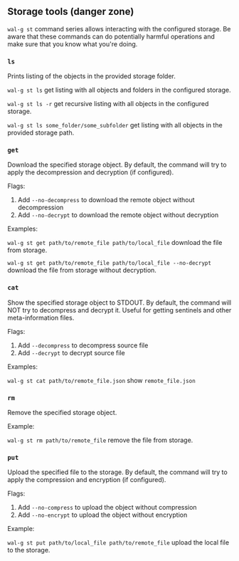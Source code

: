 ## Storage tools (danger zone)
`wal-g st` command series allows interacting with the configured storage. Be aware that these commands can do potentially harmful operations and make sure that you know what you're doing.

### ``ls``
Prints listing of the objects in the provided storage folder.

``wal-g st ls`` get listing with all objects and folders in the configured storage.

``wal-g st ls -r`` get recursive listing with all objects in the configured storage.

``wal-g st ls some_folder/some_subfolder`` get listing with all objects in the provided storage path.

### ``get``
Download the specified storage object. By default, the command will try to apply the decompression and decryption (if configured).

Flags:
1. Add `--no-decompress` to download the remote object without decompression
2. Add `--no-decrypt` to download the remote object without decryption

Examples:

``wal-g st get path/to/remote_file path/to/local_file`` download the file from storage.

``wal-g st get path/to/remote_file path/to/local_file --no-decrypt`` download the file from storage without decryption.

### ``cat``
Show the specified storage object to STDOUT. 
By default, the command will NOT try to decompress and decrypt it.
Useful for getting sentinels and other meta-information files.

Flags:
1. Add `--decompress` to decompress source file
2. Add `--decrypt` to decrypt source file

Examples:

``wal-g st cat path/to/remote_file.json`` show `remote_file.json`

### ``rm``
Remove the specified storage object.

Example:

``wal-g st rm path/to/remote_file`` remove the file from storage.

### ``put``
Upload the specified file to the storage. By default, the command will try to apply the compression and encryption (if configured).

Flags:
1. Add `--no-compress` to upload the object without compression
2. Add `--no-encrypt` to upload the object without encryption

Example:

``wal-g st put path/to/local_file path/to/remote_file`` upload the local file to the storage.
